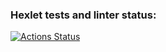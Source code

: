 ### Hexlet tests and linter status:
[![Actions Status](https://github.com/prStudentka/python-project-83/workflows/hexlet-check/badge.svg)](https://github.com/prStudentka/python-project-83/actions)